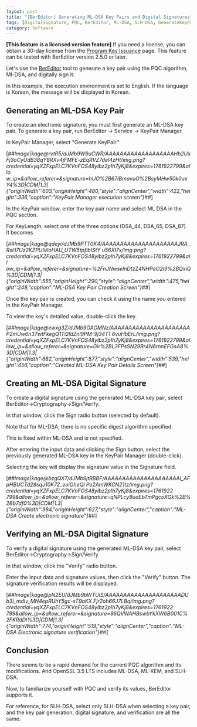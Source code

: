 ```yaml
---
layout: post
title: "[BerEditor] Generating ML-DSA Key Pairs and Digital Signatures"
tags: [DigitalSignature, PQC, BerEditor, ML-DSA, SLH-DSA, GenerateKeyPair]
category: Software
---
```


**\[This feature is a licensed version feature\]**
If you need a license, you can obtain a 30-day license from the [Program Key Issuance](https://jykim74.mycafe24.com/user_reg.php) page.
This feature can be tested with BerEditor version 2.5.0 or later.

Let's use the [BerEditor](https://jykim74.tistory.com/36) tool to generate a key pair using the PQC algorithm, Ml-DSA, and digitally sign it.

In this example, the execution environment is set to English. If the language is Korean, the message will be displayed in Korean.

## Generating an ML-DSA Key Pair

To create an electronic signature, you must first generate an ML-DSA key pair.
To generate a key pair, run BerEditor -> Service -> KeyPair Manager.

In KeyPair Manager, select "Generate KeyPair."

[##_Image|kage@rvtR5/dJMb9W6uCWR/AAAAAAAAAAAAAAAAAAAHb2UxFj3oCyUdB38qY8RXv4jFMFE-zEqRVZ7del4zHt/img.png?credential=yqXZFxpELC7KVnFOS48ylbz2pIh7yKj8&amp;expires=1761922799&amp;allo w_ip=&amp;allow_referer=&amp;signature=hUO%2B67IBmavuO%2BsyMHw50k0uxY4%3D|CDM|1.3|{"originWidth":603,"originHeight":480,"style":"alignCenter","width":422,"height":336,"caption":"KeyPair Manager execution screen"}_##]

In the KeyPair window, enter the key pair name and select ML DSA in the PQC section.

For KeyLength, select one of the three options (DSA\_44, DSA\_65, DSA\_87). It becomes

[##_Image|kage@qdeyi/dJMb9PTT0K4/AAAAAAAAAAAAAAAAAAAAAJRA_RsH7Uz2KZPUIiKoHAU_UTW5tpfibIStY u56XI7x/img.png?credential=yqXZFxpELC7KVnFOS48ylbz2pIh7yKj8&amp;expires=1761922799&amp;all ow_ip=&amp;allow_referer=&amp;signature=%2FnJNwselnDtzZ4NHPaO2I9%2BQxiQ%3D|CDM|1.3|{"originWidth":555,"originHeight":290,"style":"alignCenter","width":475,"height":248,"caption":"ML-DSA Key Pair Creation Screen"}_##]

Once the key pair is created, you can check it using the name you entered in the KeyPair Manager.

To view the key's detailed value, double-click the key.

[##_Image|kage@ewxg3Z/dJMb9OAGMNz/AAAAAAAAAAAAAAAAAAAAAAP2mUw6n37wtFkegQ1Ti2ldZnl9PM-9j34T1 6vuHbErL/img.png?credential=yqXZFxpELC7KVnFOS48ylbz2pIh7yKj8&amp;expires=1761922799&amp;al low_ip=&amp;allow_referer=&amp;signature=Gir%2BL3FPsSN29Rr4N6rnnEFGsA8%3D|CDM|1.3|{"originWidth":682,"originHeight":577,"style":"alignCenter","width":539,"height":456,"caption":"Created ML-DSA Key Pair Details Screen"}_##]

## Creating an ML-DSA Digital Signature

To create a digital signature using the generated ML-DSA key pair, select BerEditor->Cryptography->Sign/Verify.

In that window, click the Sign radio button (selected by default).

Note that for ML-DSA, there is no specific digest algorithm specified.

This is fixed within ML-DSA and is not specified.

After entering the input data and clicking the Sign button, select the previously generated ML-DSA key in the KeyPair Manager (double-click).

Selecting the key will display the signature value in the Signature field.

[##_Image|kage@bzgQX7/dJMb9jtRBBF/AAAAAAAAAAAAAAAAAAAAAI_AFpHBUCTd28sqJ10K72_eoiOheQl Pe2AmWKCN21tz/img.png?credential=yqXZFxpELC7KVnFOS48ylbz2pIh7yKj8&amp;expires=1761922 799&amp;allow_ip=&amp;allow_referer=&amp;signature=qNPLcy8uaEbTmPgcoXQk%2B%2Bb7df0%3D|CDM|1.3|{"originWidth":984,"originHeight":627,"style":"alignCenter","caption":"ML-DSA Create electronic signature"}_##]

## Verifying an ML-DSA Digital Signature

To verify a digital signature using the generated ML-DSA key pair, select BerEditor->Cryptography->Sign/Verify.

In that window, click the "Verify" radio button.

Enter the input data and signature values, then click the "Verify" button. The signature verification results will be displayed.

[##_Image|kage@pN2EU/dJMb9bWTUlS/AAAAAAAAAAAAAAAAAAAAADUb3i_mdIv_MN4epRUhY5gc-xT9aKX Fjr2oh66J7LBq/img.png?credential=yqXZFxpELC7KVnFOS48ylbz2pIh7yKj8&amp;expires=1761922 799&amp;allow_ip=&amp;allow_referer=&amp;signature=96QVWAHBswbYkXW6B001C%2FKRdDI%3D|CDM|1.3|{"originWidth":774,"originHeight":519,"style":"alignCenter","caption":"ML-DSA Electronic signature verification"}_##]

## Conclusion

There seems to be a rapid demand for the current PQC algorithm and its modifications.
And OpenSSL 3.5 LTS includes ML-DSA, ML-KEM, and SLH-DSA.

Now, to familiarize yourself with PQC and verify its values, BerEditor supports it.

For reference, for SLH-DSA, select only SLH-DSA when selecting a key pair, and the key pair generation, digital signature, and verification are all the same.
